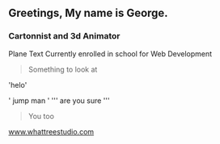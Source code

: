 ## Greetings, My name is George. 
### Cartonnist and 3d Animator

Plane Text 
Currently enrolled in school for Web Development 

>Something to look at 

'helo'

'
jump man
'
'''
are you sure
'''
>You too

www.whattreestudio.com

